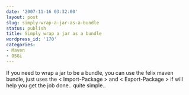 ```yaml
---
date: '2007-11-16 03:32:00'
layout: post
slug: simply-wrap-a-jar-as-a-bundle
status: publish
title: Simply wrap a jar as a bundle
wordpress_id: '170'
categories:
- Maven
- OSGi
---
```


If you need to wrap a jar to be a bundle, you can use the felix maven bundle, just uses the < Import-Package > and < Export-Package > if will help you get the job done.. quite simple..
